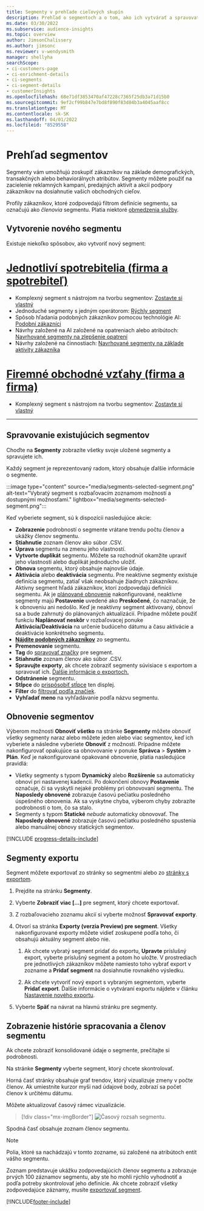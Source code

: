 ```yaml
---
title: Segmenty v prehľade cieľových skupín
description: Prehľad o segmentoch a o tom, ako ich vytvárať a spravovať.
ms.date: 03/30/2022
ms.subservice: audience-insights
ms.topic: overview
author: JimsonChalissery
ms.author: jimsonc
ms.reviewer: v-wendysmith
manager: shellyha
searchScope:
- ci-customers-page
- ci-enrichment-details
- ci-segments
- ci-segment-details
- customerInsights
ms.openlocfilehash: 68e71df3853470af47228c7365f25db3a71d15b0
ms.sourcegitcommit: 9ef2cf99b847e7bd8f890f83d84b3a4045aaf8cc
ms.translationtype: MT
ms.contentlocale: sk-SK
ms.lasthandoff: 04/01/2022
ms.locfileid: "8529558"
---
```

# <a name="segments-overview"></a>Prehľad segmentov

Segmenty vám umožňujú zoskupiť zákazníkov na základe demografických, transakčných alebo behaviorálnych atribútov. Segmenty môžete použiť na zacielenie reklamných kampaní, predajných aktivít a akcií podpory zákazníkov na dosiahnutie vašich obchodných cieľov.

Profily zákazníkov, ktoré zodpovedajú filtrom definície segmentu, sa označujú ako *členovia* segmentu. Platia niektoré [obmedzenia služby](/dynamics365/customer-insights/service-limits).

## <a name="create-a-new-segment"></a>Vytvorenie nového segmentu

Existuje niekoľko spôsobov, ako vytvoriť nový segment: 

# <a name="individual-consumers-b-to-c"></a>[Jednotliví spotrebitelia (firma a spotrebiteľ)](#tab/b2c)

- Komplexný segment s nástrojom na tvorbu segmentov: [Zostavte si vlastný](segment-builder.md#create-a-new-segment) 
- Jednoduché segmenty s jedným operátorom: [Rýchly segment](segment-builder.md#quick-segments) 
- Spôsob hľadania podobných zákazníkov pomocou technológie AI: [Podobní zákazníci](find-similar-customer-segments.md) 
- Návrhy založené na AI založené na opatreniach alebo atribútoch: [Navrhované segmenty na zlepšenie opatrení](suggested-segments.md) 
- Návrhy založené na činnostiach: [Navrhované segmenty na základe aktivity zákazníka](suggested-segments-activity.md) 

# <a name="business-accounts-b-to-b"></a>[Firemné obchodné vzťahy (firma a firma)](#tab/b2b)

- Komplexný segment s nástrojom na tvorbu segmentov: [Zostavte si vlastný](segment-builder.md#create-a-new-segment)

---

## <a name="manage-existing-segments"></a>Spravovanie existujúcich segmentov

Choďte na **Segmenty** zobrazíte všetky svoje uložené segmenty a spravujete ich.

Každý segment je reprezentovaný radom, ktorý obsahuje ďalšie informácie o segmente.

:::image type="content" source="media/segments-selected-segment.png" alt-text="Vybratý segment s rozbaľovacím zoznamom možností a dostupnými možnosťami." lightbox="media/segments-selected-segment.png":::

Keď vyberiete segment, sú k dispozícii nasledujúce akcie:

- **Zobrazenie** podrobností o segmente vrátane trendu počtu členov a ukážky členov segmentu.
- **Stiahnutie** zoznam členov ako súbor .CSV.
- **Úprava** segmentu na zmenu jeho vlastností.
- **Vytvorte duplikát** segmentu. Môžete sa rozhodnúť okamžite upraviť jeho vlastnosti alebo duplikát jednoducho uložiť.
- **Obnova** segmentu, ktorý obsahuje najnovšie údaje.
- **Aktivácia** alebo **deaktivácia** segmentu. Pre neaktívne segmenty existuje definícia segmentu, zatiaľ však neobsahuje žiadnych zákazníkov. Aktívny segment hľadá zákazníkov, ktorí zodpovedajú definícii segmentu. Ak je [plánované obnovenie](system.md#schedule-tab) nakonfigurované, neaktívne segmenty majú **Postavenie** uvedené ako **Preskočené**, čo naznačuje, že k obnoveniu ani nedošlo. Keď je neaktívny segment aktivovaný, obnoví sa a bude zahrnutý do plánovaných aktualizácií.
  Prípadne môžete použiť funkciu **Naplánovať neskôr** v rozbaľovacej ponuke **Aktivácia/Deaktivácia** na určenie budúceho dátumu a času aktivácie a deaktivácie konkrétneho segmentu.
- **[Nájdite podobných zákazníkov](find-similar-customer-segments.md)** zo segmentu.
- **Premenovanie** segmentu.
- **Tag** do [spravovať značky](work-with-tags-columns.md#manage-tags) pre segment.
- **Stiahnutie** zoznam členov ako súbor .CSV.
- **Spravujte exporty**, ak chcete zobraziť segmenty súvisiace s exportom a spravovať ich. [Ďalšie informácie o exportoch.](export-destinations.md)
- **Odstránenie** segmentu.
- **Stĺpce** do [prispôsobiť stĺpce](work-with-tags-columns.md#customize-columns) ten displej.
- **Filter** do [filtrovať podľa značiek](work-with-tags-columns.md#filter-on-tags).
- **Vyhľadať meno** na vyhľadávanie podľa názvu segmentu.

## <a name="refresh-segments"></a>Obnovenie segmentov

Výberom možnosti **Obnoviť všetko** na stránke **Segmenty** môžete obnoviť všetky segmenty naraz alebo môžete jeden alebo viac segmentov, keď ich vyberiete a následne vyberiete **Obnoviť** z možností. Prípadne môžete nakonfigurovať opakujúce sa obnovovanie v ponuke **Správca** > **Systém** > **Plán**. Keď je nakonfigurované opakované obnovenie, platia nasledujúce pravidlá:
- Všetky segmenty s typom **Dynamický** alebo **Rozšírenie** sa automaticky obnoví pri nastavenej kadencii. Po dokončení obnovy **Postavenie** označuje, či sa vyskytli nejaké problémy pri obnovovaní segmentu. The **Naposledy obnovené** zobrazuje časovú pečiatku posledného úspešného obnovenia. Ak sa vyskytne chyba, výberom chyby zobrazíte podrobnosti o tom, čo sa stalo.
- Segmenty s typom **Statické** *nebude* automaticky obnovovať. The **Naposledy obnovené** zobrazuje časovú pečiatku posledného spustenia alebo manuálnej obnovy statických segmentov.

[!INCLUDE [progress-details-include](../includes/progress-details-pane.md)]

## <a name="export-segments"></a>Segmenty exportu

Segment môžete exportovať zo stránky so segmentmi alebo zo [stránky s exportom](export-destinations.md). 

1. Prejdite na stránku **Segmenty**.

1. Vyberte **Zobraziť viac [...]** pre segment, ktorý chcete exportovať.

1. Z rozbaľovacieho zoznamu akcií si vyberte možnosť **Spravovať exporty**.

1. Otvorí sa stránka **Exporty (verzia Preview) pre segment**. Všetky nakonfigurované exporty môžete vidieť zoskupené podľa toho, či obsahujú aktuálny segment alebo nie.

   1. Ak chcete vybratý segment pridať do exportu, **Upravte** príslušný export, vyberte príslušný segment a potom ho uložte. V prostrediach pre jednotlivých zákazníkov môžete namiesto toho vybrať export v zozname a **Pridať segment** na dosiahnutie rovnakého výsledku.

   1. Ak chcete vytvoriť nový export s vybraným segmentom, vyberte **Pridať export**. Ďalšie informácie o vytváraní exportu nájdete v článku [Nastavenie nového exportu](export-destinations.md#set-up-a-new-export).

1. Vyberte **Späť** na návrat na hlavnú stránku pre segmenty.

## <a name="view-processing-history-and-segment-members"></a>Zobrazenie histórie spracovania a členov segmentu

Ak chcete zobraziť konsolidované údaje o segmente, prečítajte si podrobnosti.

Na stránke **Segmenty** vyberte segment, ktorý chcete skontrolovať.

Horná časť stránky obsahuje graf trendov, ktorý vizualizuje zmeny v počte členov. Ak umiestnite kurzor myši nad údajové body, zobrazí sa počet členov k určitému dátumu.

Môžete aktualizovať časový rámec vizualizácie.

> [!div class="mx-imgBorder"]
> ![Časový rozsah segmentu.](media/segment-time-range.png "Časový rozsah segmentu")

Spodná časť obsahuje zoznam členov segmentu.

> [!NOTE]
> Polia, ktoré sa nachádzajú v tomto zozname, sú založené na atribútoch entít vášho segmentu.
>
>Zoznam predstavuje ukážku zodpovedajúcich členov segmentu a zobrazuje prvých 100 záznamov segmentu, aby ste ho mohli rýchlo vyhodnotiť a podľa potreby skontrolovať jeho definície. Ak chcete zobraziť všetky zodpovedajúce záznamy, musíte [exportovať segment](export-destinations.md).


[!INCLUDE[footer-include](../includes/footer-banner.md)]
